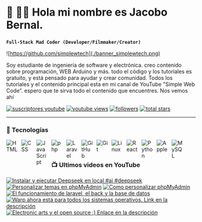 # 🎸 👋🏼 Hola mi nombre es Jacobo Bernal.

**`Full-Stack Mad Coder (Developer/Filmmaker/Creator)`**

![https://github.com/simplewtech](./banner_simplewtech.png)

Soy estudiante de ingeniería de software y electrónica. creo contenido sobre programación, WEB Arduino y más. todo el código y los tutoriales es gratuito, y está pensado para ayudar y crear comunidad. Todos los tutoriales y el contenido principal esta en mi canal de YouTube "Simple Web Code”.
espero que te sirva todo el contenido que encuentres. Nos vemos ahí

<p align="left">
      <a href="https://www.youtube.com/@simplewebcode?sub_confirmation=1">
         <img alt="suscriptores youtube" title="Suscribete a mi canal de YouTube" src="https://custom-icon-badges.demolab.com/youtube/channel/subscribers/UCQsQh4t3TcIMkIVpfaa0MsA?color=%23E05D44&label=SUBSCRIBETE&logo=video&logoColor=white&style=for-the-badge&labelColor=4C585B"/></a>
      <a href="https://www.youtube.com/@simplewebcode">
         <img alt="youtube views" title="YouTube Vistas" src="https://custom-icon-badges.demolab.com/youtube/channel/views/UCQsQh4t3TcIMkIVpfaa0MsA?color=%23E1AD0E&logo=eye&logoColor=white&style=for-the-badge&labelColor=4C585B"/></a>
      <a href="https://github.com/simplewtech?tab=followers">
         <img alt="followers" title="Sigueme en Github" src="https://custom-icon-badges.demolab.com/github/followers/simplewtech?color=236ad3&labelColor=1155ba&style=for-the-badge&logo=person-add&label=SIGUEME&logoColor=white"/></a>
      <a href="https://github.com/simplewtech?tab=repositories&sort=stargazers">
         <img alt="total stars" title="Stars GitHub" src="https://custom-icon-badges.demolab.com/github/stars/simplewtech?color=55960c&style=for-the-badge&labelColor=488207&logo=star"/></a>
</p>

---

### 🧰 Tecnologías

<img align="left" alt="HTML" width="30px" style="padding-right:10px;" src="https://cdn.jsdelivr.net/gh/devicons/devicon/icons/html5/html5-plain.svg" />
<img align="left" alt="CSS" width="30px" style="padding-right:10px;" src="https://cdn.jsdelivr.net/gh/devicons/devicon/icons/css3/css3-plain.svg" />
<img align="left" alt="JavaScript" width="30px" style="padding-right:10px;" src="https://cdn.jsdelivr.net/gh/devicons/devicon/icons/javascript/javascript-plain.svg" />
<img align="left" alt="php" width="30px" style="padding-right:10px;" src="https://cdn.jsdelivr.net/gh/devicons/devicon/icons/php/php-original.svg" />
<img align="left" alt="Laravel" width="30px" style="padding-right:10px;" src="https://cdn.jsdelivr.net/gh/devicons/devicon@latest/icons/laravel/laravel-original.svg" />
<img align="left" alt="GitHub" width="30px" style="padding-right:10px;" src="https://user-images.githubusercontent.com/3369400/139447912-e0f43f33-6d9f-45f8-be46-2df5bbc91289.png" />
<img align="left" alt="Git" width="30px" style="padding-right:10px;" src="https://cdn.jsdelivr.net/gh/devicons/devicon@latest/icons/git/git-plain.svg" />
<img align="left" alt="Linux" width="30px" style="padding-right:10px;" src="https://cdn.jsdelivr.net/gh/devicons/devicon/icons/linux/linux-original.svg" />
<img align="left" alt="React" width="30px" style="padding-right:10px;" src="https://cdn.jsdelivr.net/gh/devicons/devicon/icons/react/react-original.svg" />
<img align="left" alt="Python" width="30px" style="padding-right:10px;" src="https://cdn.jsdelivr.net/gh/devicons/devicon/icons/python/python-plain.svg" />
<img align="left" alt="Apple" width="30px" style="padding-right:10px;" src="https://cdn.jsdelivr.net/gh/devicons/devicon@latest/icons/apple/apple-original.svg" />
<img align="left" alt="MySQL" width="30px" style="padding-right:10px;" src="https://cdn.jsdelivr.net/gh/devicons/devicon/icons/mysql/mysql-original.svg" />
<br />

#

### 📺 Ultimos videos en YouTube

<!-- BEGIN YOUTUBE-CARDS -->
[![Instalar y ejecutar Deepseek en local #ai #deepseek](https://ytcards.demolab.com/?id=XpuvERMCOnk&title=Instalar+y+ejecutar+Deepseek+en+local+%23ai+%23deepseek&lang=en&timestamp=1747665999&background_color=%230d1117&title_color=%23ffffff&stats_color=%23dedede&max_title_lines=1&width=250&border_radius=5 "Instalar y ejecutar Deepseek en local #ai #deepseek")](https://www.youtube.com/shorts/XpuvERMCOnk)
[![Personalizar temas en phpMyAdmin](https://ytcards.demolab.com/?id=O_3vo0RfwHw&title=Personalizar+temas+en+phpMyAdmin&lang=en&timestamp=1747537343&background_color=%230d1117&title_color=%23ffffff&stats_color=%23dedede&max_title_lines=1&width=250&border_radius=5 "Personalizar temas en phpMyAdmin")](https://www.youtube.com/shorts/O_3vo0RfwHw)
[![Como personalizar phpMyAdmin](https://ytcards.demolab.com/?id=PSwwllJe-gM&title=Como+personalizar+phpMyAdmin&lang=en&timestamp=1747522218&background_color=%230d1117&title_color=%23ffffff&stats_color=%23dedede&max_title_lines=1&width=250&border_radius=5 "Como personalizar phpMyAdmin")](https://www.youtube.com/watch?v=PSwwllJe-gM)
[![El funcionamiento de laravel, el back y la base de datos](https://ytcards.demolab.com/?id=zZ-5i6cx7gU&title=El+funcionamiento+de+laravel%2C+el+back+y+la+base+de+datos&lang=en&timestamp=1746465866&background_color=%230d1117&title_color=%23ffffff&stats_color=%23dedede&max_title_lines=1&width=250&border_radius=5 "El funcionamiento de laravel, el back y la base de datos")](https://www.youtube.com/shorts/zZ-5i6cx7gU)
[![Warp ahora está para todos los sistemas operativos. Link en la descripción](https://ytcards.demolab.com/?id=KBTVEMBrLsI&title=Warp+ahora+est%C3%A1+para+todos+los+sistemas+operativos.+Link+en+la+descripci%C3%B3n&lang=en&timestamp=1745971049&background_color=%230d1117&title_color=%23ffffff&stats_color=%23dedede&max_title_lines=1&width=250&border_radius=5 "Warp ahora está para todos los sistemas operativos. Link en la descripción")](https://www.youtube.com/shorts/KBTVEMBrLsI)
[![Electronic arts y el open source :) Enlace en la descripción](https://ytcards.demolab.com/?id=4NBQKzRwqBU&title=Electronic+arts+y+el+open+source+%3A%29+Enlace+en+la+descripci%C3%B3n&lang=en&timestamp=1745970500&background_color=%230d1117&title_color=%23ffffff&stats_color=%23dedede&max_title_lines=1&width=250&border_radius=5 "Electronic arts y el open source :) Enlace en la descripción")](https://www.youtube.com/shorts/4NBQKzRwqBU)
<!-- END YOUTUBE-CARDS -->

#
